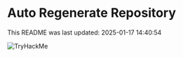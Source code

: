 # Auto Regenerate Repository

This README was last updated: 2025-01-17 14:40:54

 ![TryHackMe](https://tryhackme.com/badge/533634)